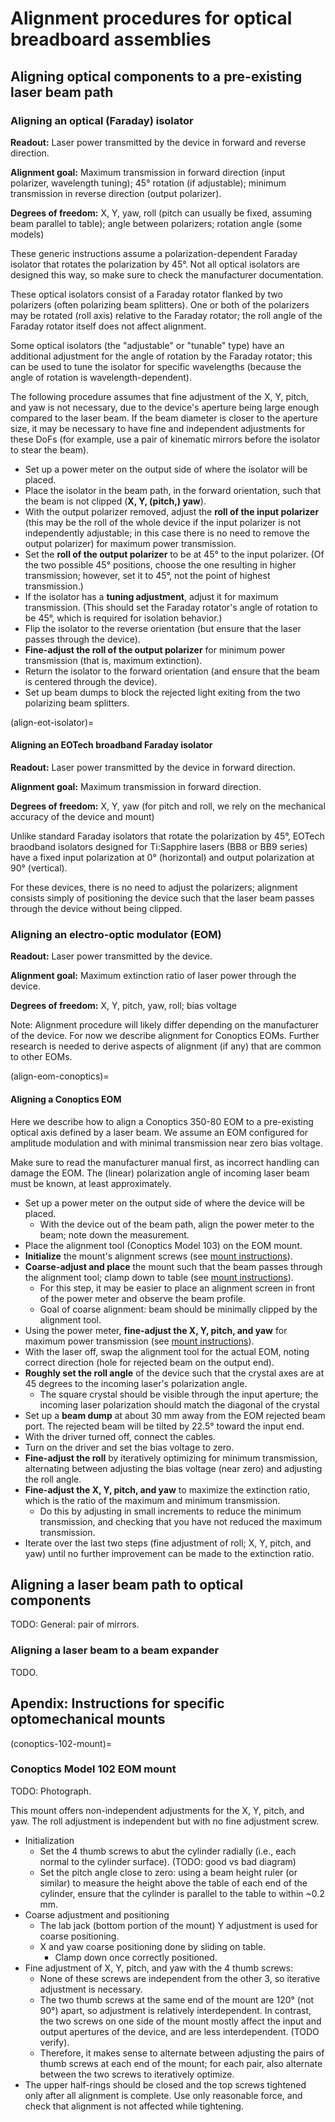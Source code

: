 <!--
This file is part of OpenScan-Hardware
Copyright 2023 OpenScan Contributors
SPDX-License-Identifier: CC-BY-SA-4.0
-->

# Alignment procedures for optical breadboard assemblies

## Aligning optical components to a pre-existing laser beam path

### Aligning an optical (Faraday) isolator

**Readout:** Laser power transmitted by the device in forward and reverse
direction.

**Alignment goal:** Maximum transmission in forward direction (input polarizer,
wavelength tuning); 45° rotation (if adjustable); minimum transmission in
reverse direction (output polarizer).

**Degrees of freedom:** X, Y, yaw, roll (pitch can usually be fixed, assuming
beam parallel to table); angle between polarizers; rotation angle (some models)

These generic instructions assume a polarization-dependent Faraday isolator
that rotates the polarization by 45°. Not all optical isolators are designed
this way, so make sure to check the manufacturer documentation.

These optical isolators consist of a Faraday rotator flanked by two polarizers
(often polarizing beam splitters). One or both of the polarizers may be rotated
(roll axis) relative to the Faraday rotator; the roll angle of the Faraday
rotator itself does not affect alignment.

Some optical isolators (the "adjustable" or "tunable" type) have an additional
adjustment for the angle of rotation by the Faraday rotator; this can be used
to tune the isolator for specific wavelengths (because the angle of rotation is
wavelength-dependent).

The following procedure assumes that fine adjustment of the X, Y, pitch, and
yaw is not necessary, due to the device's aperture being large enough compared
to the laser beam. If the beam diameter is closer to the aperture size, it may
be necessary to have fine and independent adjustments for these DoFs (for
example, use a pair of kinematic mirrors before the isolator to stear the
beam).

- Set up a power meter on the output side of where the isolator will be placed.
- Place the isolator in the beam path, in the forward orientation, such that
  the beam is not clipped (**X, Y, (pitch,) yaw**).
- With the output polarizer removed, adjust the **roll of the input polarizer**
  (this may be the roll of the whole device if the input polarizer is not
  independently adjustable; in this case there is no need to remove the output
  polarizer) for maximum power transmission.
- Set the **roll of the output polarizer** to be at 45° to the input polarizer.
  (Of the two possible 45° positions, choose the one resulting in higher
  transmission; however, set it to 45°, not the point of highest transmission.)
- If the isolator has a **tuning adjustment**, adjust it for maximum
  transmission. (This should set the Faraday rotator's angle of rotation to be
  45°, which is required for isolation behavior.)
- Flip the isolator to the reverse orientation (but ensure that the laser
  passes through the device).
- **Fine-adjust the roll of the output polarizer** for minimum power
  transmission (that is, maximum extinction).
- Return the isolator to the forward orientation (and ensure that the beam is
  centered through the device).
- Set up beam dumps to block the rejected light exiting from the two polarizing
  beam splitters.

(align-eot-isolator)=

#### Aligning an EOTech broadband Faraday isolator

**Readout:** Laser power transmitted by the device in forward direction.

**Alignment goal:** Maximum transmission in forward direction.

**Degrees of freedom:** X, Y, yaw (for pitch and roll, we rely on the
mechanical accuracy of the device and mount)

Unlike standard Faraday isolators that rotate the polarization by 45°, EOTech
braodband isolators designed for Ti:Sapphire lasers (BB8 or BB9 series) have a
fixed input polarization at 0° (horizontal) and output polarization at 90°
(vertical).

For these devices, there is no need to adjust the polarizers; alignment
consists simply of positioning the device such that the laser beam passes
through the device without being clipped.

### Aligning an electro-optic modulator (EOM)

**Readout:** Laser power transmitted by the device.

**Alignment goal:** Maximum extinction ratio of laser power through the device.

**Degrees of freedom:** X, Y, pitch, yaw, roll; bias voltage

Note: Alignment procedure will likely differ depending on the manufacturer of
the device. For now we describe alignment for Conoptics EOMs. Further research
is needed to derive aspects of alignment (if any) that are common to other
EOMs.

(align-eom-conoptics)=

#### Aligning a Conoptics EOM

Here we describe how to align a Conoptics 350-80 EOM to a pre-existing optical
axis defined by a laser beam. We assume an EOM configured for amplitude
modulation and with minimal transmission near zero bias voltage.

Make sure to read the manufacturer manual first, as incorrect handling can
damage the EOM. The (linear) polarization angle of incoming laser beam must be
known, at least approximately.

- Set up a power meter on the output side of where the device will be placed.
  - With the device out of the beam path, align the power meter to the beam;
    note down the measurement.
- Place the alignment tool (Conoptics Model 103) on the EOM mount.
- **Initialize** the mount's alignment screws (see
  [mount instructions](conoptics-102-mount)).
- **Coarse-adjust and place** the mount such that the beam passes through the
  alignment tool; clamp down to table (see
  [mount instructions](conoptics-102-mount)).
  - For this step, it may be easier to place an alignment screen in front of
    the power meter and observe the beam profile.
  - Goal of coarse alignment: beam should be minimally clipped by the alignment
    tool.
- Using the power meter, **fine-adjust the X, Y, pitch, and yaw** for maximum
  power transmission (see [mount instructions](conoptics-102-mount)).
- With the laser off, swap the alignment tool for the actual EOM, noting
  correct direction (hole for rejected beam on the output end).
- **Roughly set the roll angle** of the device such that the crystal axes are
  at 45 degrees to the incoming laser's polarization angle.
  - The square crystal should be visible through the input aperture; the
    incoming laser polarization should match the diagonal of the crystal
- Set up a **beam dump** at about 30 mm away from the EOM rejected beam port.
  The rejected beam will be tilted by 22.5° toward the input end.
- With the driver turned off, connect the cables.
- Turn on the driver and set the bias voltage to zero.
- **Fine-adjust the roll** by iteratively optimizing for minimum transmission,
  alternating between adjusting the bias voltage (near zero) and adjusting the
  roll angle.
- **Fine-adjust the X, Y, pitch, and yaw** to maximize the extinction ratio,
  which is the ratio of the maximum and minimum transmission.
  - Do this by adjusting in small increments to reduce the minimum
    transmission, and checking that you have not reduced the maximum
    transmission.
- Iterate over the last two steps (fine adjustment of roll; X, Y, pitch, and
  yaw) until no further improvement can be made to the extinction ratio.

## Aligning a laser beam path to optical components

TODO: General: pair of mirrors.

### Aligning a laser beam to a beam expander

TODO.

## Apendix: Instructions for specific optomechanical mounts

(conoptics-102-mount)=

### Conoptics Model 102 EOM mount

TODO: Photograph.

This mount offers non-independent adjustments for the X, Y, pitch, and yaw. The
roll adjustment is independent but with no fine adjustment screw.

- Initialization
  - Set the 4 thumb screws to abut the cylinder radially (i.e., each normal to
    the cylinder surface). (TODO: good vs bad diagram)
  - Set the pitch angle close to zero: using a beam height ruler (or similar)
    to measure the height above the table of each end of the cylinder, ensure
    that the cylinder is parallel to the table to within ~0.2 mm.
- Coarse adjustment and positioning
  - The lab jack (bottom portion of the mount) Y adjustment is used for coarse
    positioning.
  - X and yaw coarse positioning done by sliding on table.
    - Clamp down once correctly positioned.
- Fine adjustment of X, Y, pitch, and yaw with the 4 thumb screws:
  - None of these screws are independent from the other 3, so iterative
    adjustment is necessary.
  - The two thumb screws at the same end of the mount are 120° (not 90°) apart,
    so adjustment is relatively interdependent. In contrast, the two screws on
    one side of the mount mostly affect the input and output apertures of the
    device, and are less interdependent. (TODO verify).
  - Therefore, it makes sense to alternate between adjusting the pairs of thumb
    screws at each end of the mount; for each pair, also alternate between the
    two screws to iteratively optimize.
- The upper half-rings should be closed and the top screws tightened only after
  all alignment is complete. Use only reasonable force, and check that
  alignment is not affected while tightening.
